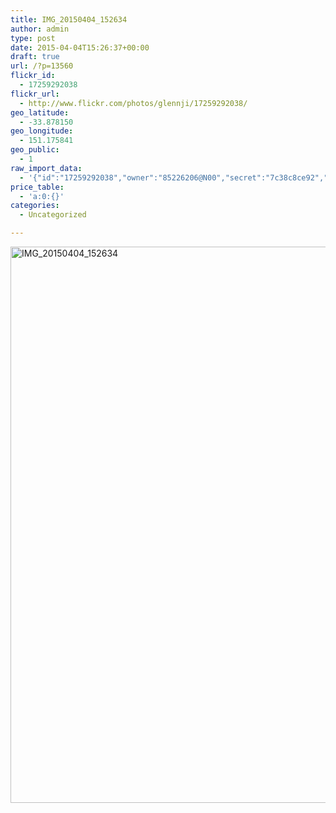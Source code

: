 ```yaml
---
title: IMG_20150404_152634
author: admin
type: post
date: 2015-04-04T15:26:37+00:00
draft: true
url: /?p=13560
flickr_id:
  - 17259292038
flickr_url:
  - http://www.flickr.com/photos/glennji/17259292038/
geo_latitude:
  - -33.878150
geo_longitude:
  - 151.175841
geo_public:
  - 1
raw_import_data:
  - '{"id":"17259292038","owner":"85226206@N00","secret":"7c38c8ce92","server":"8722","farm":9,"title":"IMG_20150404_152634","ispublic":0,"isfriend":0,"isfamily":0,"description":{"_content":""},"dateupload":"1431158559","lastupdate":"1431158571","datetaken":"2015-04-04 15:26:37","datetakengranularity":"0","datetakenunknown":"0","ownername":"glennji","tags":"","machine_tags":"","originalsecret":"1393b37d80","originalformat":"jpg","latitude":"-33.878150","longitude":"151.175841","accuracy":"16","context":0,"place_id":"qRcYmO1QUrMZuclZ","woeid":"1094076","geo_is_family":0,"geo_is_friend":0,"geo_is_contact":0,"geo_is_public":0,"media":"photo","media_status":"ready","url_o":"https://farm9.staticflickr.com/8722/17259292038_1393b37d80_o.jpg","height_o":"4208","width_o":"3120"}'
price_table:
  - 'a:0:{}'
categories:
  - Uncategorized

---
```

<p class="flickr-image">
  <a href="http://www.flickr.com/photos/glennji/17259292038/" class="flickr-link"><img src="/wp-content/uploads/2015/04/17259292038_1393b37d80_o-759x1024.jpg" width="660" height="890" alt="IMG_20150404_152634" class="keyring-img" /></a>
</p>
